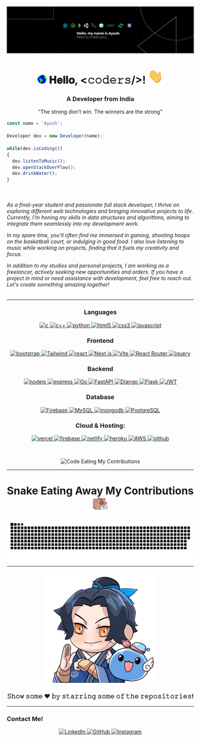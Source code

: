 [![Banner](https://raw.githubusercontent.com/Ayush-Baliyan-19/Ayush-Baliyan-19/main/Github_Banner.png)](https://www.linkedin.com/in/ayush-baliyan/)
<h1 align="center">
  <img src="GIF/Earth.gif" width="24px">
  𝐇𝐞𝐥𝐥𝐨, &lt;𝚌𝚘𝚍𝚎𝚛𝚜/&gt;!
  <img src="GIF/Hi.gif" width="40px" />
</h1>
<h3 align="center">A Developer from India</h3>
<p align="center">"The strong don't win. The winners are the strong"</p>

```js
const name = 'Ayush';

Developer dev = new Developer(name);

while(dev.isCoding())
{
  dev.listenToMusic();
  dev.openStackOverFlow();
  dev.drinkWater();
}
```
<br>
<h6 align="left" color="white" width="40%">As a final-year student and passionate full stack developer, I thrive on exploring different web technologies and bringing innovative projects to life. Currently, I'm honing my skills in data structures and algorithms, aiming to integrate them seamlessly into my development work.
  
In my spare time, you'll often find me immersed in gaming, shooting hoops on the basketball court, or indulging in good food. I also love listening to music while working on projects, finding that it fuels my creativity and focus.

In addition to my studies and personal projects, I am working as a freelancer, actively seeking new opportunities and orders. If you have a project in mind or need assistance with development, feel free to reach out. Let's create something amazing together!</h6>
<hr> 

<h3 align="center">Languages</h3>
<p align="center">
  <a href="https://www.cprogramming.com/" target="_blank"> 
    <img src="https://img.shields.io/badge/C%20programming-A8B9CC.svg?style=for-the-badge&logo=c&logoColor=white" alt="c"/>
  </a>
  <a href="https://www.cprogramming.com/" target="_blank"> 
    <img src="https://img.shields.io/badge/c++-%2300599C.svg?style=for-the-badge&logo=c%2B%2B&logoColor=white" alt="c++"/>
  </a>
  <a href="https://www.python.org" target="_blank"> 
    <img src="https://img.shields.io/badge/python-3670A0?style=for-the-badge&logo=python&logoColor=ffdd54" alt="python"/> 
  </a>
  <a href="https://www.w3.org/html/" target="_blank"> 
    <img src="https://img.shields.io/badge/html-E34F26.svg?style=for-the-badge&logo=html5&logoColor=white" alt="html5"/> 
  </a>
  <a href="https://www.w3schools.com/css/" target="_blank">
    <img src="https://img.shields.io/badge/css-1572B6.svg?style=for-the-badge&logo=css3&logoColor=white" alt="css3"/>
  </a>
  <a href="https://developer.mozilla.org/en-US/docs/Web/JavaScript" target="_blank"> 
    <img src="https://img.shields.io/badge/Javascript-F7DF1E.svg?style=for-the-badge&logo=javascript&logoColor=black" alt="javascript"/> 
  </a>
</p>

<h3 align="center">Frontend</h3>
<p align="center">
  <a href="https://getbootstrap.com" target="_blank">
    <img src="https://img.shields.io/badge/bootstrap-7952B3.svg?style=for-the-badge&logo=bootstrap&logoColor=white" alt="bootstrap"/>
  </a>
  <a href="https://tailwindcss.com/" target="_blank">
    <img src="https://img.shields.io/badge/tailwindcss-%2338B2AC.svg?style=for-the-badge&logo=tailwind-css&logoColor=white" alt="Tailwind"/>
  </a>
  <a href="https://reactjs.org/" target="_blank"> 
    <img src="https://img.shields.io/badge/reactjs-61DAFB.svg?style=for-the-badge&logo=react&logoColor=black" alt="react"/> 
  </a>
  <a href="https://nextjs.org/" target="_blank">
    <img src="https://img.shields.io/badge/next.js-000000.svg?style=for-the-badge&logo=next.js&logoColor=white" alt="Next.js" />
  </a>
  <a href="https://vitejs.dev/" target="_blank">
    <img src="https://img.shields.io/badge/vite-646CFF.svg?style=for-the-badge&logo=vite&logoColor=white" alt="Vite" />
  </a>
  <a href="https://reactrouter.com/" target="_blank">
    <img src="https://img.shields.io/badge/React_Router-CA4245?style=for-the-badge&logo=react-router&logoColor=white" alt="React Router"/> 
  </a>
  <a href="https://jquery.com/" target="_blank">
    <img src="https://img.shields.io/badge/jquery-0769AD.svg?style=for-the-badge&logo=jquery&logoColor=white" alt="jquery"/> 
  </a> 
</p>

<h3 align="center">Backend</h3>
<p align="center">
  <a href="https://nodejs.org" target="_blank"> 
    <img src="https://img.shields.io/badge/node.js-339933.svg?style=for-the-badge&logo=nodedotjs&logoColor=white" alt="nodejs"/> 
  </a>
  <a href="https://expressjs.com" target="_blank">
    <img src="https://img.shields.io/badge/express-000000.svg?style=for-the-badge&logo=express&logoColor=white" alt="express" />
  </a>
  <a href="https://go.dev/" target="_blank">
    <img src="https://img.shields.io/badge/go-00ADD8.svg?style=for-the-badge&logo=go&logoColor=white" alt="Go" />
  </a>
  <a href="https://fastapi.tiangolo.com/" target="_blank">
    <img src="https://img.shields.io/badge/fastapi-009688.svg?style=for-the-badge&logo=fastapi&logoColor=white" alt="FastAPI" />
  </a>
  <a href="https://www.djangoproject.com/" target="_blank">
    <img src="https://img.shields.io/badge/django-092E20.svg?style=for-the-badge&logo=django&logoColor=white" alt="Django" />
  </a>
  <a href="https://flask.palletsprojects.com/" target="_blank">
    <img src="https://img.shields.io/badge/flask-000000.svg?style=for-the-badge&logo=flask&logoColor=white" alt="Flask" />
  </a>
  <a href="https://jwt.io/" target="_blank">
    <img src="https://img.shields.io/badge/JWT-black?style=for-the-badge&logo=JSON%20web%20tokens" alt="JWT" />
  </a>
</p>

<h3 align="center">Database</h3>
<p align="center">
  <a href="https://firebase.google.com/" target="_blank"> 
    <img src="https://img.shields.io/badge/firebase-%23039BE5.svg?style=for-the-badge&logo=firebase" alt="Firebase"/> 
  </a>
  <a href="https://www.mysql.com/" target="_blank"> 
    <img src="https://img.shields.io/badge/mysql-%2300000f.svg?style=for-the-badge&logo=mysql&logoColor=white" alt="MySQL"/> 
  </a>
  <a href="https://www.mongodb.com/" target="_blank"> 
    <img src="https://img.shields.io/badge/mongodb-47A248.svg?style=for-the-badge&logo=mongodb&logoColor=white" alt="mongodb"/> 
  </a> 
  <a href="https://www.postgresql.org/" target="_blank"> 
    <img src="https://img.shields.io/badge/postgresql-336791.svg?style=for-the-badge&logo=postgresql&logoColor=white" alt="PostgreSQL"/> 
  </a>
</p>


<h3 align="center">Cloud & Hosting:</h3>
<p align="center">
  <a href="https://vercel.com/" target="_blank">
    <img src="https://img.shields.io/badge/vercel-%23000000.svg?style=for-the-badge&logo=vercel&logoColor=white" alt="vercel"/> 
  </a>
  <a href="https://firebase.google.com/" target="_blank">
    <img src="https://img.shields.io/badge/firebase-FFCA28.svg?style=for-the-badge&logo=firebase&logoColor=black" alt="firebase"/>
  </a>
  <a href="https://netlify.com/" target="_blank">
    <img src="https://img.shields.io/badge/netlify-00C7B7.svg?style=for-the-badge&logo=netlify&logoColor=black" alt="netlify"/>
  </a>
  <a href="https://heroku.com" target="_blank"> 
    <img src="https://img.shields.io/badge/heroku-430098.svg?style=for-the-badge&logo=heroku&logoColor=white" alt="heroku"/> 
  </a>
  <a href="https://aws.amazon.com/" target="_blank">
    <img src="https://img.shields.io/badge/AWS-232F3E.svg?style=for-the-badge&logo=amazon-aws&logoColor=white" alt="AWS" />
  </a>
  <a href="https://github.com/ayush-baliyan-19" target="_blank">
    <img src="https://img.shields.io/badge/github-181717.svg?style=for-the-badge&logo=github&logoColor=white" alt="github" />
  </a> 
</p>


<br>
<p align="center">
  <img src="https://github.com/your-username/your-repository-name/raw/master/contributions.gif" alt="Code Eating My Contributions" />
</p>
<hr>
  <h1 align="center">
    Snake Eating Away My Contributions
    <img src="/webp/Shock.webp" width="40px">
  </h1>

  ![𝙶𝚒𝚝𝚑𝚞𝚋 𝙲𝚘𝚗𝚝𝚛𝚒𝚋𝚞𝚝𝚒𝚘𝚗 𝙶𝚛𝚊𝚙𝚑](github-contribution-grid-snake.svg)

<hr>

<div align="center">
  <div width="100%">
    <img src="GIF/bow.gif" height="300"/>
  </div>

### 𝚂𝚑𝚘𝚠 𝚜𝚘𝚖𝚎 ❤️ 𝚋𝚢 𝚜𝚝𝚊𝚛𝚛𝚒𝚗𝚐 𝚜𝚘𝚖𝚎 𝚘𝚏 𝚝𝚑𝚎 𝚛𝚎𝚙𝚘𝚜𝚒𝚝𝚘𝚛𝚒𝚎𝚜!
</div>
<hr>
<h3>Contact Me!</h3>
<p align="center">
  <a href="https://www.linkedin.com/in/ayush-baliyan">
    <img src="https://img.shields.io/badge/LinkedIn-blue?logo=linkedin&logoColor=white&style=for-the-badge" alt="LinkedIn" />
  </a>
  <a href="https://github.com/Ayush-Baliyan-19">
    <img src="https://img.shields.io/badge/Github-white?logo=github&logoColor=black&style=for-the-badge" alt="GitHub" />
  </a>
  <a href="https://www.instagram.com/ayush__baliyan">
    <img src="https://img.shields.io/badge/Instagram-E4405F?style=for-the-badge&logo=instagram&logoColor=white" alt="Instagram" />
  </a>
</p>
